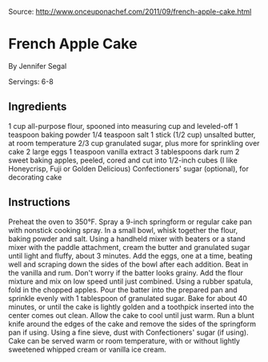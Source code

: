Source: http://www.onceuponachef.com/2011/09/french-apple-cake.html

# French Apple Cake

 By Jennifer Segal

Servings: 6-8


## Ingredients

1 cup all-purpose flour, spooned into measuring cup and leveled-off
1 teaspoon baking powder
1/4 teaspoon salt
1 stick (1/2 cup) unsalted butter, at room temperature
2/3 cup granulated sugar, plus more for sprinkling over cake
2 large eggs
1 teaspoon vanilla extract
3 tablespoons dark rum
2 sweet baking apples, peeled, cored and cut into 1/2-inch cubes (I like Honeycrisp, Fuji or Golden Delicious)
Confectioners' sugar (optional), for decorating cake

## Instructions

Preheat the oven to 350°F. Spray a 9-inch springform or regular cake pan with nonstick cooking spray.
In a small bowl, whisk together the flour, baking powder and salt.
Using a handheld mixer with beaters or a stand mixer with the paddle attachment, cream the butter and granulated sugar until light and fluffy, about 3 minutes. Add the eggs, one at a time, beating well and scraping down the sides of the bowl after each addition. Beat in the vanilla and rum. Don't worry if the batter looks grainy. Add the flour mixture and mix on low speed until just combined. Using a rubber spatula, fold in the chopped apples.
Pour the batter into the prepared pan and sprinkle evenly with 1 tablespoon of granulated sugar. Bake for about 40 minutes, or until the cake is lightly golden and a toothpick inserted into the center comes out clean. Allow the cake to cool until just warm. Run a blunt knife around the edges of the cake and remove the sides of the springform pan if using. Using a fine sieve, dust with Confectioners' sugar (if using). Cake can be served warm or room temperature, with or without lightly sweetened whipped cream or vanilla ice cream.
